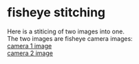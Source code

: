 # fisheye stitching  
Here is a stiticing of two images into one.   
The two images are fisheye camera images:  
[camera 1 image](./images/camera_1.jpg)  
[camera 2 image](./images/camera_2.jpg)  

